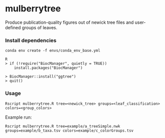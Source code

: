 # mulberrytree

Produce publication-quality figures out of newick tree files and user-defined groups of leaves.


### Install dependencies
```
conda env create -f envs/conda_env_base.yml

R
> if (!require("BiocManager", quietly = TRUE))
    install.packages("BiocManager")

> BiocManager::install("ggtree")
> quit()
```


### Usage
```
Rscript mulberrytree.R tree=<newick_tree> groups=<leaf_classification> colors=<group_colors>
```

Example run:
```
Rscript mulberrytree.R tree=example/a_treeSimple.nwk groups=example/b_taxa.tsv colors=example/c_colorGroups.tsv
```
